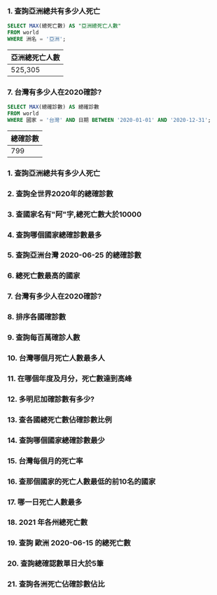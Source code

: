 ### 1. 查詢亞洲總共有多少人死亡
```sql
SELECT MAX(總死亡數) AS "亞洲總死亡人數"
FROM world
WHERE 洲名 = '亞洲';
```

| 亞洲總死亡人數 |
| --- |
| 525,305 |

### 7. 台灣有多少人在2020確診?

```sql
SELECT MAX(總確診數) AS 總確診數
FROM world
WHERE 國家 = '台灣' AND 日期 BETWEEN '2020-01-01' AND '2020-12-31';
```

| 總確診數 |
| --- |
| 799 |

### 1. 查詢亞洲總共有多少人死亡
### 2. 查詢全世界2020年的總確診數
### 3. 查國家名有"阿"字,總死亡數大於10000
### 4. 查詢哪個國家總確診數最多
### 5. 查詢亞洲台灣 2020-06-25 的總確診數
### 6. 總死亡數最高的國家
### 7. 台灣有多少人在2020確診?
### 8. 排序各國確診數
### 9. 查詢每百萬確診人數
### 10. 台灣哪個月死亡人數最多人
### 11. 在哪個年度及月分，死亡數達到高峰
### 12. 多明尼加確診數有多少?
### 13. 查各國總死亡數佔確診數比例
### 14. 查詢哪個國家總確診數最少
### 15. 台灣每個月的死亡率
### 16. 查那個國家的死亡人數最低的前10名的國家
### 17. 哪一日死亡人數最多
### 18. 2021 年各州總死亡數
### 19. 查詢 歐洲 2020-06-15 的總死亡數
### 20. 查詢總確認數單日大於5筆
### 21. 查詢各洲死亡佔確診數佔比